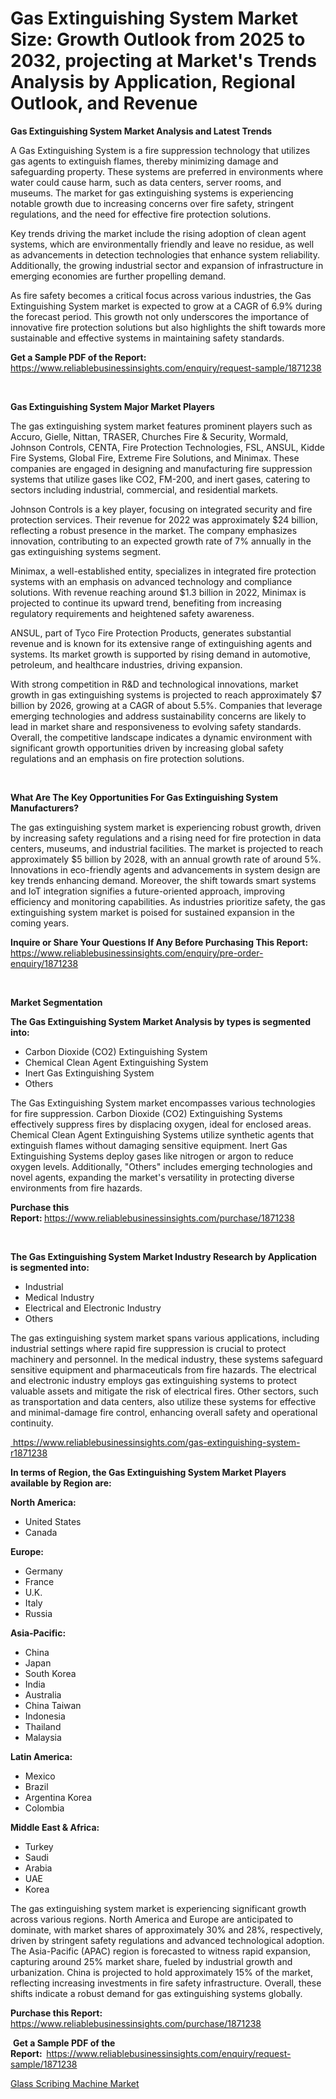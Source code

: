 <p><h1>Gas Extinguishing System Market Size: Growth Outlook from 2025 to 2032, projecting at Market's Trends Analysis by Application, Regional Outlook, and Revenue</h1></p><p><strong>Gas Extinguishing System Market Analysis and Latest Trends</strong></p>
<p><p>A Gas Extinguishing System is a fire suppression technology that utilizes gas agents to extinguish flames, thereby minimizing damage and safeguarding property. These systems are preferred in environments where water could cause harm, such as data centers, server rooms, and museums. The market for gas extinguishing systems is experiencing notable growth due to increasing concerns over fire safety, stringent regulations, and the need for effective fire protection solutions. </p><p>Key trends driving the market include the rising adoption of clean agent systems, which are environmentally friendly and leave no residue, as well as advancements in detection technologies that enhance system reliability. Additionally, the growing industrial sector and expansion of infrastructure in emerging economies are further propelling demand. </p><p>As fire safety becomes a critical focus across various industries, the Gas Extinguishing System market is expected to grow at a CAGR of 6.9% during the forecast period. This growth not only underscores the importance of innovative fire protection solutions but also highlights the shift towards more sustainable and effective systems in maintaining safety standards.</p></p>
<p><strong>Get a Sample PDF of the Report:&nbsp;</strong> <a href="https://www.reliablebusinessinsights.com/enquiry/request-sample/1871238?utm_campaign=2302&utm_medium=2&utm_source=Github&utm_content=ia&utm_term=11042025&utm_id=gas-extinguishing-system">https://www.reliablebusinessinsights.com/enquiry/request-sample/1871238</a></p>
<p>&nbsp;</p>
<p><strong>Gas Extinguishing System Major Market Players</strong></p>
<p><p>The gas extinguishing system market features prominent players such as Accuro, Gielle, Nittan, TRASER, Churches Fire & Security, Wormald, Johnson Controls, CENTA, Fire Protection Technologies, FSL, ANSUL, Kidde Fire Systems, Global Fire, Extreme Fire Solutions, and Minimax. These companies are engaged in designing and manufacturing fire suppression systems that utilize gases like CO2, FM-200, and inert gases, catering to sectors including industrial, commercial, and residential markets.</p><p>Johnson Controls is a key player, focusing on integrated security and fire protection services. Their revenue for 2022 was approximately $24 billion, reflecting a robust presence in the market. The company emphasizes innovation, contributing to an expected growth rate of 7% annually in the gas extinguishing systems segment.</p><p>Minimax, a well-established entity, specializes in integrated fire protection systems with an emphasis on advanced technology and compliance solutions. With revenue reaching around $1.3 billion in 2022, Minimax is projected to continue its upward trend, benefiting from increasing regulatory requirements and heightened safety awareness.</p><p>ANSUL, part of Tyco Fire Protection Products, generates substantial revenue and is known for its extensive range of extinguishing agents and systems. Its market growth is supported by rising demand in automotive, petroleum, and healthcare industries, driving expansion.</p><p>With strong competition in R&D and technological innovations, market growth in gas extinguishing systems is projected to reach approximately $7 billion by 2026, growing at a CAGR of about 5.5%. Companies that leverage emerging technologies and address sustainability concerns are likely to lead in market share and responsiveness to evolving safety standards. Overall, the competitive landscape indicates a dynamic environment with significant growth opportunities driven by increasing global safety regulations and an emphasis on fire protection solutions.</p></p>
<p>&nbsp;</p>
<p><strong>What Are The Key Opportunities For Gas Extinguishing System Manufacturers?</strong></p>
<p><p>The gas extinguishing system market is experiencing robust growth, driven by increasing safety regulations and a rising need for fire protection in data centers, museums, and industrial facilities. The market is projected to reach approximately $5 billion by 2028, with an annual growth rate of around 5%. Innovations in eco-friendly agents and advancements in system design are key trends enhancing demand. Moreover, the shift towards smart systems and IoT integration signifies a future-oriented approach, improving efficiency and monitoring capabilities. As industries prioritize safety, the gas extinguishing system market is poised for sustained expansion in the coming years.</p></p>
<p><strong>Inquire or Share Your Questions If Any Before Purchasing This Report:</strong> <a href="https://www.reliablebusinessinsights.com/enquiry/pre-order-enquiry/1871238?utm_campaign=2302&utm_medium=2&utm_source=Github&utm_content=ia&utm_term=11042025&utm_id=gas-extinguishing-system">https://www.reliablebusinessinsights.com/enquiry/pre-order-enquiry/1871238</a></p>
<p>&nbsp;</p>
<p><strong>Market Segmentation</strong></p>
<p><strong>The Gas Extinguishing System Market Analysis by types is segmented into:</strong></p>
<p><ul><li>Carbon Dioxide (CO2) Extinguishing System</li><li>Chemical Clean Agent Extinguishing System</li><li>Inert Gas Extinguishing System</li><li>Others</li></ul></p>
<p><p>The Gas Extinguishing System market encompasses various technologies for fire suppression. Carbon Dioxide (CO2) Extinguishing Systems effectively suppress fires by displacing oxygen, ideal for enclosed areas. Chemical Clean Agent Extinguishing Systems utilize synthetic agents that extinguish flames without damaging sensitive equipment. Inert Gas Extinguishing Systems deploy gases like nitrogen or argon to reduce oxygen levels. Additionally, "Others" includes emerging technologies and novel agents, expanding the market's versatility in protecting diverse environments from fire hazards.</p></p>
<p><strong>Purchase this Report:&nbsp;</strong><a href="https://www.reliablebusinessinsights.com/purchase/1871238?utm_campaign=2302&utm_medium=2&utm_source=Github&utm_content=ia&utm_term=11042025&utm_id=gas-extinguishing-system">https://www.reliablebusinessinsights.com/purchase/1871238</a></p>
<p>&nbsp;</p>
<p><strong>The Gas Extinguishing System Market Industry Research by Application is segmented into:</strong></p>
<p><ul><li>Industrial</li><li>Medical Industry</li><li>Electrical and Electronic Industry</li><li>Others</li></ul></p>
<p><p>The gas extinguishing system market spans various applications, including industrial settings where rapid fire suppression is crucial to protect machinery and personnel. In the medical industry, these systems safeguard sensitive equipment and pharmaceuticals from fire hazards. The electrical and electronic industry employs gas extinguishing systems to protect valuable assets and mitigate the risk of electrical fires. Other sectors, such as transportation and data centers, also utilize these systems for effective and minimal-damage fire control, enhancing overall safety and operational continuity.</p></p>
<p><a href="https://www.reliablebusinessinsights.com/gas-extinguishing-system-r1871238?utm_campaign=2302&utm_medium=2&utm_source=Github&utm_content=ia&utm_term=11042025&utm_id=gas-extinguishing-system">&nbsp;https://www.reliablebusinessinsights.com/gas-extinguishing-system-r1871238</a></p>
<p><strong>In terms of Region, the Gas Extinguishing System Market Players available by Region are:</strong></p>
<p>
    <p> <strong> North America: </strong>
        <ul>
            <li>United States</li>
            <li>Canada</li>
        </ul>
        </p> 
    <p> <strong> Europe: </strong>
        <ul>
            <li>Germany</li>
            <li>France</li>
            <li>U.K.</li>
            <li>Italy</li>
            <li>Russia</li>
        </ul>
        </p> 
    <p> <strong> Asia-Pacific: </strong>
        <ul>
            <li>China</li>
            <li>Japan</li>
            <li>South Korea</li>
            <li>India</li>
            <li>Australia</li>
            <li>China Taiwan</li>
            <li>Indonesia</li>
            <li>Thailand</li>
            <li>Malaysia</li>
        </ul>
        </p> 
    <p> <strong> Latin America: </strong>
        <ul>
            <li>Mexico</li>
            <li>Brazil</li>
            <li>Argentina Korea</li>
            <li>Colombia</li>
        </ul>
        </p> 
    <p> <strong> Middle East & Africa: </strong>
        <ul>
            <li>Turkey</li>
            <li>Saudi</li>
            <li>Arabia</li>
            <li>UAE</li>
            <li>Korea</li>
        </ul>
    </p>
    </p>
<p><p>The gas extinguishing system market is experiencing significant growth across various regions. North America and Europe are anticipated to dominate, with market shares of approximately 30% and 28%, respectively, driven by stringent safety regulations and advanced technological adoption. The Asia-Pacific (APAC) region is forecasted to witness rapid expansion, capturing around 25% market share, fueled by industrial growth and urbanization. China is projected to hold approximately 15% of the market, reflecting increasing investments in fire safety infrastructure. Overall, these shifts indicate a robust demand for gas extinguishing systems globally.</p></p>
<p><strong>Purchase this Report: </strong><a href="https://www.reliablebusinessinsights.com/purchase/1871238?utm_campaign=2302&utm_medium=2&utm_source=Github&utm_content=ia&utm_term=11042025&utm_id=gas-extinguishing-system">https://www.reliablebusinessinsights.com/purchase/1871238</a></p>
<p>&nbsp;<strong>Get a Sample PDF of the Report:&nbsp;&nbsp;</strong><a href="https://www.reliablebusinessinsights.com/enquiry/request-sample/1871238?utm_campaign=2302&utm_medium=2&utm_source=Github&utm_content=ia&utm_term=11042025&utm_id=gas-extinguishing-system">https://www.reliablebusinessinsights.com/enquiry/request-sample/1871238</a></p>
<p><strong></strong></p>
<p><p><a href="https://github.com/saribuissawi/Market-Research-Report-List-1/blob/main/glass-scribing-machine-market.md?utm_campaign=2302&utm_medium=2&utm_source=Github&utm_content=ia&utm_term=11042025&utm_id=gas-extinguishing-system">Glass Scribing Machine Market</a></p></p>